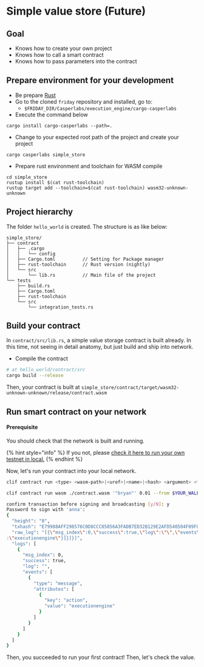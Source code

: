 # Simple value store \(Future\)

## Goal

* Knows how to create your own project
* Knows how to call a smart contract
* Knows how to pass parameters into the contract

## Prepare environment for your development

* Be prepare [Rust](https://www.rust-lang.org/tools/install)
* Go to the cloned `friday` repository and installed, go to:
  * `$FRIDAY_DIR/Casperlabs/execution_engine/cargo-casperlabs`
* Execute the command below

```text
cargo install cargo-casperlabs --path=.
```

* Change to your expected root path of the project and create your project

```text
cargo casperlabs simple_store
```

* Prepare rust environment and toolchain for WASM compile

```text
cd simple_store
rustup install $(cat rust-toolchain)
rustup target add --toolchain=$(cat rust-toolchain) wasm32-unknown-unknown
```

## Project hierarchy

The folder `hello_world` is created. The structure is as like below:

```text
simple_store/
├── contract
│   ├── .cargo
│   │   └── config
│   ├── Cargo.toml          // Setting for Package manager
│   ├── rust-toolchain      // Rust version (nightly)
│   └── src
│       └── lib.rs          // Main file of the project
└── tests
    ├── build.rs
    ├── Cargo.toml
    ├── rust-toolchain
    └── src
        └── integration_tests.rs
```

## Build your contract

In `contract/src/lib.rs`, a simple value storage contract is built already. In this time, not seeing in detail anatomy, but just build and ship into network.

* Compile the contract

```bash
# at hello_world/contract/src
cargo build --release
```

Then, your contract is built at `simple_store/contract/target/wasm32-unknown-unknown/release/contract.wasm`

## Run smart contract on your network

#### Prerequisite

You should check that the network is built and running.

{% hint style="info" %}
If you not, please [check it here to run your own testnet in local.](../../../first-step/deploy-your-own-friday-testnet.md)
{% endhint %}

Now, let's run your contract into your local network.

```bash
clif contract run <type> <wasm-path>|<uref>|<name>|<hash> <argument> <fee> --from <from>
```

```bash
clif contract run wasm ./contract.wasm '"bryan"' 0.01 --from $YOUR_WALLET_ALIAS

confirm transaction before signing and broadcasting [y/N]: y
Password to sign with 'anna':
{
  "height": "0",
  "txhash": "E79988AFF298576C0D8CCC85856A3FADB7ED32B129E2AFD540504F09F8427177",
  "raw_log": "[{\"msg_index\":0,\"success\":true,\"log\":\"\",\"events\":[{\"type\":\"message\",\"attributes\":[{\"key\":\"action\",\"value\"
:\"executionengine\"}]}]}]",
  "logs": [
    {
      "msg_index": 0,
      "success": true,
      "log": "",
      "events": [
        {
          "type": "message",
          "attributes": [
            {
              "key": "action",
              "value": "executionengine"
            }
          ]
        }
      ]
    }
  ]
}
```

Then, you succeeded to run your first contract! Then, let's check the value.

```bash

```

